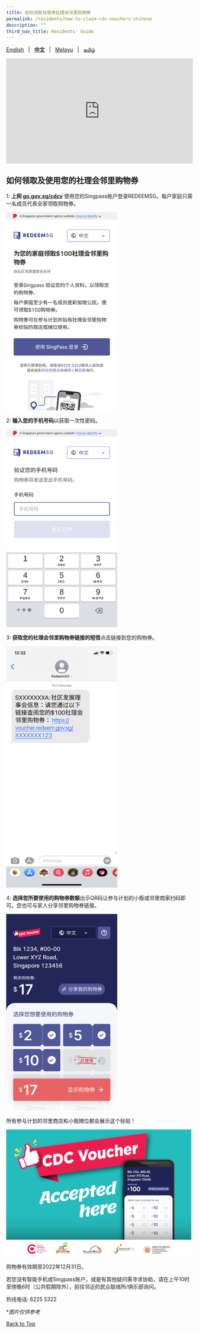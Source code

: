 ```yaml
---
title: 如何领取及使用社理会邻里购物券
permalink: /residents/how-to-claim-cdc-vouchers-chinese
description: ""
third_nav_title: Residents' Guide
---
```

<span id="cdcv_page_top"></span>

[English](how-to-claim-cdc-vouchers) &nbsp;&nbsp;&#124;&nbsp;&nbsp; **[中文](how-to-claim-cdc-vouchers-chinese)**  &nbsp;&nbsp;&#124;&nbsp;&nbsp; [Melayu](how-to-claim-cdc-vouchers-malay) &nbsp;&nbsp;&#124;&nbsp;&nbsp; [தமிழ்](how-to-claim-cdc-vouchers-tamil)


<style>
	a.bp-button {
	height: 6.5 em;
	white-space:pre-line !important;
}
 .youtubecontainer {
    position: relative;
    width: 100%;
    height: 0;
    padding-bottom: 56.25%;
}
.youtubevideo {
    position: absolute;
    top: 0;
    left: 0;
    width: 100%;
    height: 100%;
}
</style>

<div class="youtubecontainer">
<iframe class="youtubevideo" src="https://www.youtube.com/embed/cQGlktNKq3s" title="YouTube video player" frameborder="0" allow="accelerometer; autoplay; clipboard-write; encrypted-media; gyroscope; picture-in-picture" allowfullscreen></iframe>
</div> 



## 如何领取及使用您的社理会邻里购物券

1: <strong>上网 [go.gov.sg/cdcv](https://go.gov.sg/cdcv)</strong> 使用您的Singpass账户登录REDEEMSG。每户家庭只需一名成员代表全家领取购物券。

<img src="/images/residents/screengrabs-for-infographics/chinese/M_Log%20in_ch_5_Nov.png" alt="Step 1" style="width:300px !important;" />

2: <strong>输入您的手机号码</strong>以获取一次性密码。

<img src="/images/residents/screengrabs-for-infographics/chinese/M_MobileNumber_CH_5Nov.png" alt="Step 2" style="width:300px !important;" />

3: <strong>获取您的社理会邻里购物券链接的短信</strong>点击链接到您的购物券。

<img src="/images/residents/screengrabs-for-infographics/chinese/SMS%20Chinese_9%20Nov%20New%20CH.png" alt="Step 3" style="width:300px !important;" />


4: <strong>选择您所要使用的购物券数额</strong>出示QR码让参与计划的小贩或邻里商家扫码即可。您也可与家人分享邻里购物券链接。

<img src="/images/residents/screengrabs-for-infographics/chinese/chinesemixed%20voucher.jpg" alt="Step 4" style="width:300px !important;" />

所有参与计划的邻里商店和小贩摊位都会展示这个标贴！

![Merchant's Decal](/images/merchants-decal-500.jpg)

购物券有效期至2022年12月31日。

若您没有智能手机或Singpass账户，或是有其他疑问需寻求协助，请在上午10时至傍晚6时（公共假期除外），前往邻近的民众联络所/俱乐部询问。

热线电话: 6225 5322

&#42;<i>图片仅供参考</i>

[Back to Top](#cdcv_page_top)